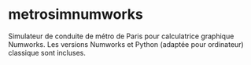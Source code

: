 # metrosimnumworks
Simulateur de conduite de métro de Paris pour calculatrice graphique Numworks. Les versions Numworks et Python (adaptée pour ordinateur) classique sont incluses.
